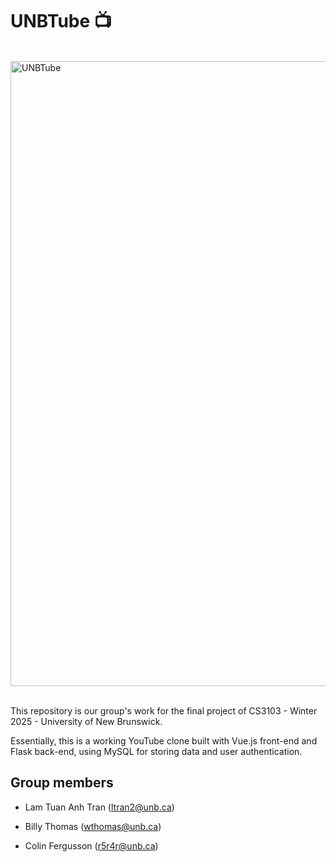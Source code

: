 # UNBTube 📺

<br><img width="1000" alt="UNBTube" src="https://github.com/user-attachments/assets/c31e1232-89c4-49e3-a580-fbe6c30cef39" />

<br>This repository is our group's work for the final project of CS3103 - Winter 2025 - University of New Brunswick.

Essentially, this is a working YouTube clone built with Vue.js front-end and Flask back-end, using MySQL for storing data and user authentication.

## Group members
- Lam Tuan Anh Tran (ltran2@unb.ca)

- Billy Thomas (wthomas@unb.ca)

- Colin Fergusson (r5r4r@unb.ca)
